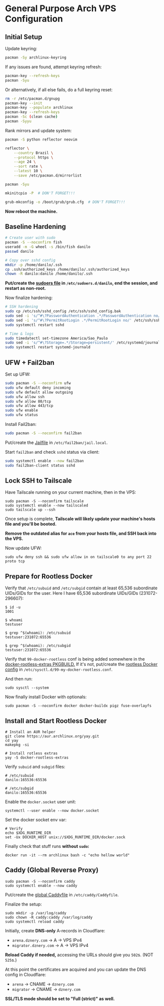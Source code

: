 # General Purpose Arch VPS Configuration

## Initial Setup

Update keyring:
```bash
pacman -Sy archlinux-keyring
```

If any issues are found, attempt keyring refresh:
```bash
pacman-key --refresh-keys
pacman -Syu
```
    
Or alternatively, if all else fails, do a full keyring reset:
```bash
rm -r /etc/pacman.d/gnupg
pacman-key --init
pacman-key --populate archlinux
pacman-key --refresh-keys
pacman -Sc (clean cache)
pacman -Syyu
```

Rank mirrors and update system:
```bash
pacman -S python reflector neovim

reflector \
    --country Brazil \
    --protocol https \
    --age 24 \
    --sort rate \
    --latest 10 \
    --save /etc/pacman.d/mirrorlist

pacman -Syu

mkinitcpio -P  # DON'T FORGET!!!

grub-mkconfig -o /boot/grub/grub.cfg  # DON'T FORGET!!!
```

**Now reboot the machine.**

## Baseline Hardening

```bash
# Create user with sudo
pacman -S --noconfirm fish
useradd -m -G wheel -s /bin/fish danilo
passwd danilo

# Copy over sshd config
mkdir -p /home/danilo/.ssh
cp .ssh/authorized_keys /home/danilo/.ssh/authorized_keys
chown -R danilo:danilo /home/danilo/.ssh
```

**Put/create the [sudoers file](danilo) in `/etc/sudoers.d/danilo`, end the session, and restart as non-root.**

Now finalize hardening:
```bash
# SSH hardening
sudo cp /etc/ssh/sshd_config /etc/ssh/sshd_config.bak
sudo sed -i 's/^#\?PasswordAuthentication .*/PasswordAuthentication no/' /etc/ssh/sshd_config
sudo sed -i 's/^#\?PermitRootLogin .*/PermitRootLogin no/' /etc/ssh/sshd_config
sudo systemctl restart sshd

# Time & logs
sudo timedatectl set-timezone America/Sao_Paulo
sudo sed -i 's/^#\?Storage=.*/Storage=persistent/' /etc/systemd/journald.conf
sudo systemctl restart systemd-journald
```

## UFW + Fail2ban

Set up UFW:
```bash
sudo pacman -S --noconfirm ufw
sudo ufw default deny incoming
sudo ufw default allow outgoing
sudo ufw allow ssh
sudo ufw allow 80/tcp
sudo ufw allow 443/tcp
sudo ufw enable
sudo ufw status
```

Install Fail2ban:
```bash
sudo pacman -S --noconfirm fail2ban
```

Put/create the [Jailfile](jail.local) in `/etc/fail2ban/jail.local`.

Start `fail2ban` and check `sshd` status via client:
```bash
sudo systemctl enable --now fail2ban
sudo fail2ban-client status sshd
```

## Lock SSH to Tailscale

Have Tailscale running on your current machine, then in the VPS:
```fish
sudo pacman -S --noconfirm tailscale
sudo systemctl enable --now tailscaled
sudo tailscale up --ssh
```

Once setup is complete, **Tailscale will likely update your machine's hosts file and you'll be booted.**

**Remove the outdated alias for `ace` from your hosts file, and SSH back into the VPS.**

Now update UFW:
```fish
sudo ufw deny ssh && sudo ufw allow in on tailscale0 to any port 22 proto tcp
```

## Prepare for Rootless Docker

Verify that `/etc/subuid` and `/etc/subgid` contain at least 65,536 subordinate UIDs/GIDs for the user.
Here I have 65,536 subordinate UIDs/GIDs (231072-296607):
```fish
$ id -u
1001

$ whoami
testuser

$ grep ^$(whoami): /etc/subuid
testuser:231072:65536

$ grep ^$(whoami): /etc/subgid
testuser:231072:65536
```

Verify that `99-docker-rootless` conf is being added somewhere in the [docker-rootless-extras PKGBUILD.](https://aur.archlinux.org/cgit/aur.git/tree/PKGBUILD?h=docker-rootless-extras)
If it's not, put/create the [rootless Docker config](99-my-rootless-docker.conf) in `/etc/sysctl.d/99-my-docker-rootless.conf`.

And then run:
```fish
sudo sysctl --system
```

Now finally install Docker with optionals:
```fish
sudo pacman -S --noconfirm docker docker-buildx pigz fuse-overlayfs
```

## Install and Start Rootless Docker

```fish
# Install an AUR helper
git clone https://aur.archlinux.org/yay.git
cd yay
makepkg -si

# Install rotless extras
yay -S docker-rootless-extras
```

Verify `subuid` and `subgid` files:
```fish
# /etc/subuid
danilo:165536:65536

# /etc/subgid
danilo:165536:65536
```

Enable the `docker.socket` user unit:
```fish
systemctl --user enable --now docker.socket
```

Set the docker socket env var:
```fish
# Verify
echo $XDG_RUNTIME_DIR
set -Ux DOCKER_HOST unix://$XDG_RUNTIME_DIR/docker.sock
```

Finally check that stuff runs **without `sudo`:**
```fish
docker run -it --rm archlinux bash -c "echo hellow world"
```

## Caddy (Global Reverse Proxy)


```fish
sudo pacman -S --noconfirm caddy
sudo systemctl enable --now caddy
```

Put/create the [global Caddyfile](Caddyfile) in `/etc/caddy/Caddyfile`.

Finalize the setup:
```fish
sudo mkdir -p /var/log/caddy
sudo chown -R caddy:caddy /var/log/caddy
sudo systemctl reload caddy
```

Initially, create **DNS-only** A-records in Cloudflare:
- `arena.dznery.com` -> A -> VPS IPv4
- `migrator.dznery.com` -> A -> VPS IPv4

**Reload Caddy if needed,** accessing the URLs should give you `502`s. (NOT `525`s.)

At this point the certificates are acquired and you can update the DNS config in Cloudflare:
- `arena` -> CNAME -> `dznery.com`
- `migrator` -> CNAME -> `dznery.com`

**SSL/TLS mode should be set to "Full (strict)" as well.**
